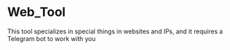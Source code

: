 # Web_Tool
This tool specializes in special things in websites and IPs, and it requires a Telegram bot to work with you 
